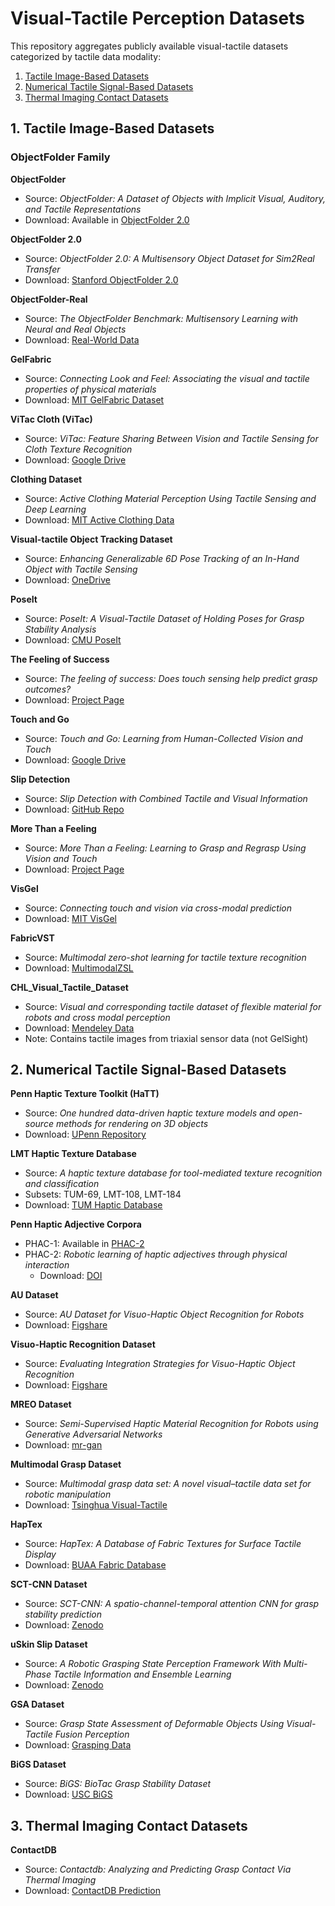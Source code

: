 # Visual-Tactile Perception Datasets

This repository aggregates publicly available visual-tactile datasets categorized by tactile data modality:

1. [Tactile Image-Based Datasets](#1-tactile-image-based-datasets)
2. [Numerical Tactile Signal-Based Datasets](#2-numerical-tactile-signal-based-datasets)
3. [Thermal Imaging Contact Datasets](#3-thermal-imaging-contact-datasets)

## 1. Tactile Image-Based Datasets

### ObjectFolder Family

**ObjectFolder**
- Source: *ObjectFolder: A Dataset of Objects with Implicit Visual, Auditory, and Tactile Representations*
- Download: Available in [ObjectFolder 2.0](#objectfolder-20)

**ObjectFolder 2.0**
- Source: *ObjectFolder 2.0: A Multisensory Object Dataset for Sim2Real Transfer*
- Download: [Stanford ObjectFolder 2.0](https://objectfolder.stanford.edu/objectfolder2-0-download)

**ObjectFolder-Real**
- Source: *The ObjectFolder Benchmark: Multisensory Learning with Neural and Real Objects*
- Download: [Real-World Data](https://objectfolder.stanford.edu/objectfolder-real-download)

**GelFabric**
- Source: *Connecting Look and Feel: Associating the visual and tactile properties of physical materials*
- Download: [MIT GelFabric Dataset](http://people.csail.mit.edu/yuan_wz/fabricdata/GelFabric.tar.gz)

**ViTac Cloth (ViTac)**
- Source: *ViTac: Feature Sharing Between Vision and Tactile Sensing for Cloth Texture Recognition*
- Download: [Google Drive](https://drive.google.com/file/d/1uYy4JguBlEeTllF9Ch6ZRixsTprGPpVJ/view?usp=sharing)

**Clothing Dataset**
- Source: *Active Clothing Material Perception Using Tactile Sensing and Deep Learning*
- Download: [MIT Active Clothing Data](https://data.csail.mit.edu/active_clothing/Data_ICRA18.tar)

**Visual-tactile Object Tracking Dataset**
- Source: *Enhancing Generalizable 6D Pose Tracking of an In-Hand Object with Tactile Sensing*
- Download: [OneDrive](https://1drv.ms/f/s!Ap-t7dLl7BFUaQ794lX1srGnwlQ?e=JgohXw)

**PoseIt**
- Source: *PoseIt: A Visual-Tactile Dataset of Holding Poses for Grasp Stability Analysis*
- Download: [CMU PoseIt](https://github.com/CMURoboTouch/PoseIt)

**The Feeling of Success**
- Source: *The feeling of success: Does touch sensing help predict grasp outcomes?*
- Download: [Project Page](https://sites.google.com/view/the-feeling-of-success/)

**Touch and Go**
- Source: *Touch and Go: Learning from Human-Collected Vision and Touch*
- Download: [Google Drive](https://drive.google.com/drive/folders/1NDasyshDCL9aaQzxjn_-Q5MBURRT360B)

**Slip Detection**
- Source: *Slip Detection with Combined Tactile and Visual Information*
- Download: [GitHub Repo](https://github.com/wkoa/slip_detection)

**More Than a Feeling**
- Source: *More Than a Feeling: Learning to Grasp and Regrasp Using Vision and Touch*
- Download: [Project Page](https://sites.google.com/view/more-than-a-feeling)

**VisGel**
- Source: *Connecting touch and vision via cross-modal prediction*
- Download: [MIT VisGel](https://github.com/YunzhuLi/VisGel)

**FabricVST**
- Source: *Multimodal zero-shot learning for tactile texture recognition*
- Download: [MultimodalZSL](https://sites.google.com/view/multimodalzsl)

**CHL_Visual_Tactile_Dataset**
- Source: *Visual and corresponding tactile dataset of flexible material for robots and cross modal perception*
- Download: [Mendeley Data](https://data.mendeley.com/datasets/j7pz7x4wmb/4)
- Note: Contains tactile images from triaxial sensor data (not GelSight)

## 2. Numerical Tactile Signal-Based Datasets

**Penn Haptic Texture Toolkit (HaTT)**
- Source: *One hundred data-driven haptic texture models and open-source methods for rendering on 3D objects*
- Download: [UPenn Repository](https://repository.upenn.edu/meam_papers/299/)

**LMT Haptic Texture Database**
- Source: *A haptic texture database for tool-mediated texture recognition and classification*
- Subsets: TUM-69, LMT-108, LMT-184
- Download: [TUM Haptic Database](https://zeus.lmt.ei.tum.de/downloads/texture/#download)

**Penn Haptic Adjective Corpora**
- PHAC-1: Available in [PHAC-2](#penn-haptic-adjective-corpus-2-phac-2)
- PHAC-2: *Robotic learning of haptic adjectives through physical interaction*
  - Download: [DOI](https://doi.org/10.17617/3.0C79KW)

**AU Dataset**
- Source: *AU Dataset for Visuo-Haptic Object Recognition for Robots*
- Download: [Figshare](https://figshare.com/articles/dataset/AU_Dataset_for_Visuo-Haptic_Object_Recognition_for_Robots/14222486)

**Visuo-Haptic Recognition Dataset**
- Source: *Evaluating Integration Strategies for Visuo-Haptic Object Recognition*
- Download: [Figshare](https://figshare.com/s/555a20d9972e74fae355)

**MREO Dataset**
- Source: *Semi-Supervised Haptic Material Recognition for Robots using Generative Adversarial Networks*
- Download: [mr-gan](https://github.com/Healthcare-Robotics/mr-gan)

**Multimodal Grasp Dataset**
- Source: *Multimodal grasp data set: A novel visual–tactile data set for robotic manipulation*
- Download: [Tsinghua Visual-Tactile](https://github.com/tsinghua-rll/Visual-Tactile_Dataset)

**HapTex**
- Source: *HapTex: A Database of Fabric Textures for Surface Tactile Display*
- Download: [BUAA Fabric Database](http://haptic.buaa.edu.cn/English_FabricDatabase.htm)

**SCT-CNN Dataset**
- Source: *SCT-CNN: A spatio-channel-temporal attention CNN for grasp stability prediction*
- Download: [Zenodo](https://zenodo.org/records/4589825)

**uSkin Slip Dataset**
- Source: *A Robotic Grasping State Perception Framework With Multi-Phase Tactile Information and Ensemble Learning*
- Download: [Zenodo](https://zenodo.org/records/4584809)

**GSA Dataset**
- Source: *Grasp State Assessment of Deformable Objects Using Visual-Tactile Fusion Perception*
- Download: [Grasping Data](https://github.com/swchui/Grasping-state-assessment/graspingdata)

**BiGS Dataset**
- Source: *BiGS: BioTac Grasp Stability Dataset*
- Download: [USC BiGS](http://bigs.robotics.usc.edu/)

## 3. Thermal Imaging Contact Datasets

**ContactDB**
- Source: *Contactdb: Analyzing and Predicting Grasp Contact Via Thermal Imaging*
- Download: [ContactDB Prediction](https://github.com/samarth-robo/contactdb_prediction)
